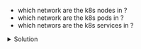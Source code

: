 
* which network are the k8s nodes in ?  
* which network are the k8s pods in ? 
* which networs are the k8s services in ?

<details>
  <summary>Solution</summary>
    <pre><code>    
        kubectl get nodes -owide
        ip addr 
    </code></pre>
    don't forget to create a new pod in the default namespace first
    <pre><code>
        kubectl run nginx --image=nginx
        kubectl get pods -owide
    </code></pre>
    <pre><code>    
        kubectl get svc -owide
    </code></pre>
</details>